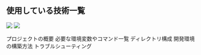 <h2>使用している技術一覧</h2>
<img src="https://img.shields.io/badge/-Ejs-#B4CA65.svg?logo=ejs&style=for-the-badge&logoColor=white">
<img src="https://img.shields.io/badge/-Node.js-339933.svg?logo=node.js&style=for-the-badge&logoColor=white">


プロジェクトの概要
必要な環境変数やコマンド一覧
ディレクトリ構成
開発環境の構築方法
トラブルシューティング
